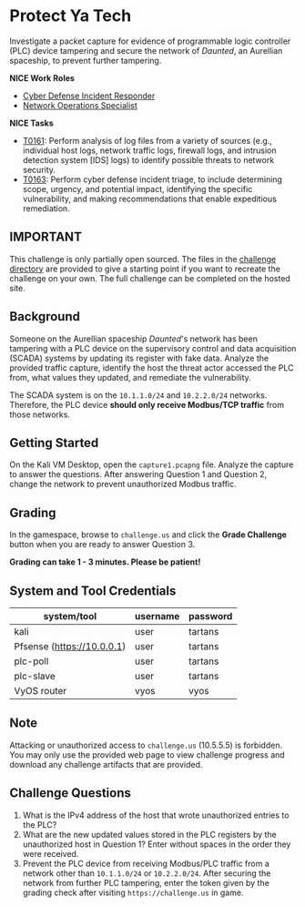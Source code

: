 # Protect Ya Tech

Investigate a packet capture for evidence of programmable logic controller (PLC) device tampering and secure the network of *Daunted*, an Aurellian spaceship, to prevent further tampering.

**NICE Work Roles**

- [Cyber Defense Incident Responder](https://niccs.cisa.gov/workforce-development/nice-framework/)
- [Network Operations Specialist](https://niccs.cisa.gov/workforce-development/nice-framework/)

**NICE Tasks**

- [T0161](https://niccs.cisa.gov/workforce-development/nice-framework/): Perform analysis of log files from a variety of sources (e.g., individual host logs, network traffic logs, firewall logs, and intrusion detection system [IDS] logs) to identify possible threats to network security.
- [T0163](https://niccs.cisa.gov/workforce-development/nice-framework/): Perform cyber defense incident triage, to include determining scope, urgency, and potential impact, identifying the specific vulnerability, and making recommendations that enable expeditious remediation.

## IMPORTANT
This challenge is only partially open sourced. The files in the [challenge directory](./challenge) are provided to give a starting point if you want to recreate the challenge on your own. The full challenge can be completed on the hosted site.  

## Background

Someone on the Aurellian spaceship *Daunted*'s network has been tampering with a PLC device on the supervisory control and data acquisition (SCADA) systems by updating its register with fake data. Analyze the provided traffic capture, identify the host the threat actor accessed the PLC from, what values they updated, and remediate the vulnerability.  

The SCADA system is on the `10.1.1.0/24` and `10.2.2.0/24` networks. Therefore, the PLC device **should only receive Modbus/TCP traffic** from those networks.

## Getting Started

On the Kali VM Desktop, open the `capture1.pcapng` file. Analyze the capture to answer the questions. After answering Question 1 and Question 2, change the network to prevent unauthorized Modbus traffic. 

## Grading

In the gamespace, browse to `challenge.us` and click the **Grade Challenge** button when you are ready to answer Question 3.

**Grading can take 1 - 3 minutes. Please be patient!**

## System and Tool Credentials

|system/tool|username|password|
|-----------|--------|--------|
|kali|user|tartans|
|Pfsense (https://10.0.0.1)|user|tartans|
|plc-poll|user|tartans|
|plc-slave|user|tartans|
|VyOS router|vyos|vyos |

## Note

Attacking or unauthorized access to `challenge.us` (10.5.5.5) is forbidden. You may only use the provided web page to view challenge progress and download any challenge artifacts that are provided.

## Challenge Questions

1. What is the IPv4 address of the host that wrote unauthorized entries to the PLC?
2. What are the new updated values stored in the PLC registers by the unauthorized host in Question 1? Enter without spaces in the order they were received.
3. Prevent the PLC device from receiving Modbus/PLC traffic from a network other than `10.1.1.0/24` or `10.2.2.0/24`. After securing the network from further PLC tampering, enter the token given by the grading check after visiting `https://challenge.us` in game.
